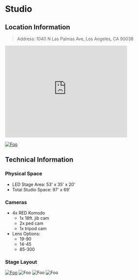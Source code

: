 # Studio

## Location Information

> Address: 1040 N Las Palmas Ave, Los Angeles, CA 90038
<iframe src="https://www.google.com/maps/embed?pb=!1m18!1m12!1m3!1d3304.2159182531846!2d-118.33840368397985!3d34.08960872320604!2m3!1f0!2f0!3f0!3m2!1i1024!2i768!4f13.1!3m3!1m2!1s0x80c2bf2d94e46e39%3A0x868dbb4aabc1473d!2s1040%20N%20Las%20Palmas%20Ave%2C%20Los%20Angeles%2C%20CA%2090038!5e0!3m2!1sen!2sus!4v1638406707209!5m2!1sen!2sus" width="400" height="300" style="border:0;" allowfullscreen="" loading="lazy"></iframe>

[![Foo](../../../../img/stage/sunsetMap.png)](https://xr-studios.github.io/img/stage/sunsetMap.png)

## Technical Information
### Physical Space
 * LED Stage Area: 53' x 35' x 20' 
 * Total Studio Space: 97' x 69' 

### Cameras
* 4x RED Komodo
    * 1x 18ft. jib cam
    * 2x ped cam
    * 1x tripod cam
* Lens Options: 
    * 19-90
    * 14-45
    * 85-300

### Stage Layout
[![Foo](../../../../img/stage/floorPlan.png)](https://xr-studios.github.io/img/stage/floorPlan.png)
![![Foo](../../../../img/stage/render1.jpg)](https://xr-studios.github.io/img/stage/render1.jpg)
![![Foo](../../../../img/stage/render2.jpg)](https://xr-studios.github.io/img/stage/render2.jpg)
![![Foo](../../../../img/stage/render3.jpg)](https://xr-studios.github.io/img/stage/render3.jpg)
